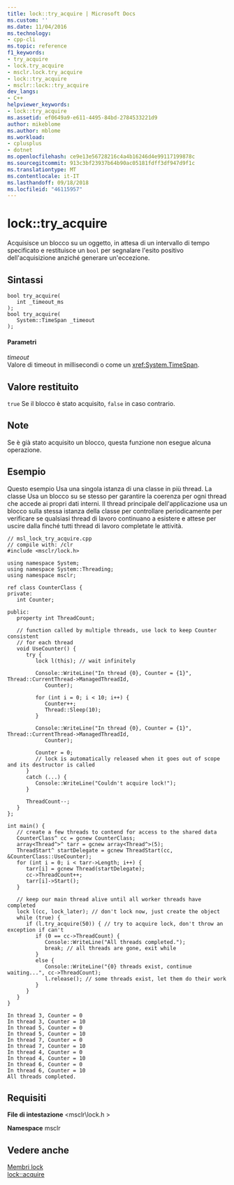 ```yaml
---
title: lock::try_acquire | Microsoft Docs
ms.custom: ''
ms.date: 11/04/2016
ms.technology:
- cpp-cli
ms.topic: reference
f1_keywords:
- try_acquire
- lock.try_acquire
- msclr.lock.try_acquire
- lock::try_acquire
- msclr::lock::try_acquire
dev_langs:
- C++
helpviewer_keywords:
- lock::try_acquire
ms.assetid: ef0649a9-e611-4495-84bd-2784533221d9
author: mikeblome
ms.author: mblome
ms.workload:
- cplusplus
- dotnet
ms.openlocfilehash: ce9e13e56728216c4a4b16246d4e99117199878c
ms.sourcegitcommit: 913c3bf23937b64b90ac05181fdff3df947d9f1c
ms.translationtype: MT
ms.contentlocale: it-IT
ms.lasthandoff: 09/18/2018
ms.locfileid: "46115957"
---
```

# <a name="locktryacquire"></a>lock::try_acquire
Acquisisce un blocco su un oggetto, in attesa di un intervallo di tempo specificato e restituisce un `bool` per segnalare l'esito positivo dell'acquisizione anziché generare un'eccezione.  
  
## <a name="syntax"></a>Sintassi  
  
```  
bool try_acquire(  
   int _timeout_ms  
);  
bool try_acquire(  
   System::TimeSpan _timeout  
);  
```  
  
#### <a name="parameters"></a>Parametri  
*timeout*<br/>
Valore di timeout in millisecondi o come un <xref:System.TimeSpan>.  
  
## <a name="return-value"></a>Valore restituito  
 `true` Se il blocco è stato acquisito, `false` in caso contrario.  
  
## <a name="remarks"></a>Note  
 Se è già stato acquisito un blocco, questa funzione non esegue alcuna operazione.  
  
## <a name="example"></a>Esempio  
 Questo esempio Usa una singola istanza di una classe in più thread.  La classe Usa un blocco su se stesso per garantire la coerenza per ogni thread che accede ai propri dati interni.  Il thread principale dell'applicazione usa un blocco sulla stessa istanza della classe per controllare periodicamente per verificare se qualsiasi thread di lavoro continuano a esistere e attese per uscire dalla finché tutti thread di lavoro completate le attività.  
  
```  
// msl_lock_try_acquire.cpp  
// compile with: /clr  
#include <msclr/lock.h>  
  
using namespace System;  
using namespace System::Threading;  
using namespace msclr;  
  
ref class CounterClass {  
private:  
   int Counter;     
  
public:  
   property int ThreadCount;  
  
   // function called by multiple threads, use lock to keep Counter consistent  
   // for each thread  
   void UseCounter() {  
      try {  
         lock l(this); // wait infinitely  
  
         Console::WriteLine("In thread {0}, Counter = {1}", Thread::CurrentThread->ManagedThreadId,   
            Counter);  
  
         for (int i = 0; i < 10; i++) {  
            Counter++;  
            Thread::Sleep(10);  
         }  
  
         Console::WriteLine("In thread {0}, Counter = {1}", Thread::CurrentThread->ManagedThreadId,   
            Counter);  
  
         Counter = 0;  
         // lock is automatically released when it goes out of scope and its destructor is called  
      }  
      catch (...) {  
         Console::WriteLine("Couldn't acquire lock!");  
      }  
  
      ThreadCount--;  
   }  
};  
  
int main() {  
   // create a few threads to contend for access to the shared data  
   CounterClass^ cc = gcnew CounterClass;  
   array<Thread^>^ tarr = gcnew array<Thread^>(5);  
   ThreadStart^ startDelegate = gcnew ThreadStart(cc, &CounterClass::UseCounter);  
   for (int i = 0; i < tarr->Length; i++) {  
      tarr[i] = gcnew Thread(startDelegate);  
      cc->ThreadCount++;  
      tarr[i]->Start();  
   }  
  
   // keep our main thread alive until all worker threads have completed  
   lock l(cc, lock_later); // don't lock now, just create the object  
   while (true) {  
      if (l.try_acquire(50)) { // try to acquire lock, don't throw an exception if can't  
         if (0 == cc->ThreadCount) {  
            Console::WriteLine("All threads completed.");  
            break; // all threads are gone, exit while  
         }  
         else {  
            Console::WriteLine("{0} threads exist, continue waiting...", cc->ThreadCount);  
            l.release(); // some threads exist, let them do their work  
         }  
      }  
   }  
}  
```  
  
```Output  
In thread 3, Counter = 0  
In thread 3, Counter = 10  
In thread 5, Counter = 0  
In thread 5, Counter = 10  
In thread 7, Counter = 0  
In thread 7, Counter = 10  
In thread 4, Counter = 0  
In thread 4, Counter = 10  
In thread 6, Counter = 0  
In thread 6, Counter = 10  
All threads completed.  
```  
  
## <a name="requirements"></a>Requisiti  
 **File di intestazione** \<msclr\lock.h >  
  
 **Namespace** msclr  
  
## <a name="see-also"></a>Vedere anche  
 [Membri lock](../dotnet/lock-members.md)   
 [lock::acquire](../dotnet/lock-acquire.md)